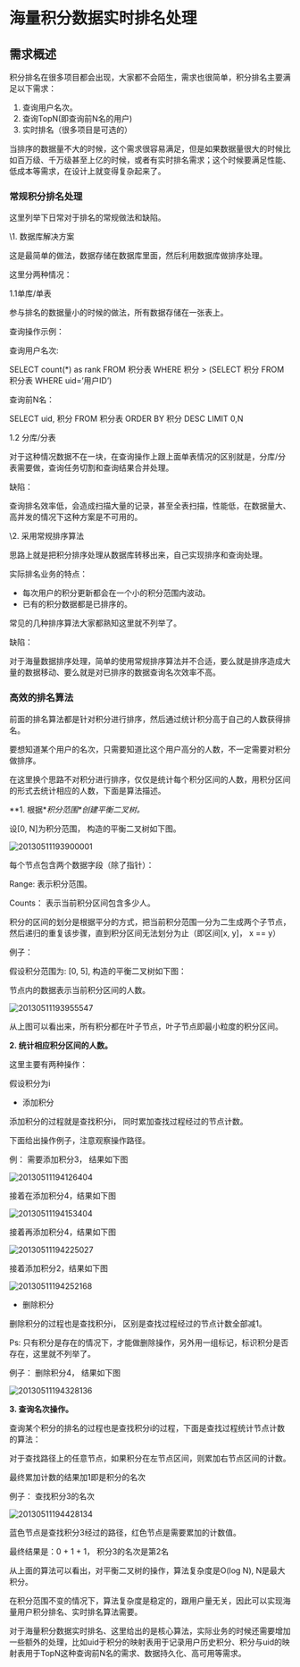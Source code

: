 # 海量积分数据实时排名处理



## 需求概述

积分排名在很多项目都会出现，大家都不会陌生，需求也很简单，积分排名主要满足以下需求：



1. 查询用户名次。
2. 查询TopN(即查询前N名的用户)
3. 实时排名（很多项目是可选的）





当排序的数据量不大的时候，这个需求很容易满足，但是如果数据量很大的时候比如百万级、千万级甚至上亿的时候，或者有实时排名需求；这个时候要满足性能、低成本等需求，在设计上就变得复杂起来了。

### 常规积分排名处理

这里列举下日常对于排名的常规做法和缺陷。

\1. 数据库解决方案

这是最简单的做法，数据存储在数据库里面，然后利用数据库做排序处理。

这里分两种情况：

1.1单库/单表

参与排名的数据量小的时候的做法，所有数据存储在一张表上。

查询操作示例：

查询用户名次:

SELECT count(*) as rank FROM 积分表 WHERE 积分 > (SELECT 积分 FROM 积分表 WHERE uid=’用户ID’)



查询前N名：

SELECT uid, 积分 FROM 积分表 ORDER BY 积分 DESC LIMIT 0,N



1.2 分库/分表

对于这种情况数据不在一块，在查询操作上跟上面单表情况的区别就是，分库/分表需要做，查询任务切割和查询结果合并处理。

缺陷：

查询排名效率低，会造成扫描大量的记录，甚至全表扫描，性能低，在数据量大、高并发的情况下这种方案是不可用的。



\2. 采用常规排序算法

思路上就是把积分排序处理从数据库转移出来，自己实现排序和查询处理。

实际排名业务的特点：



- 每次用户的积分更新都会在一个小的积分范围内波动。
- 已有的积分数据都是已排序的。





常见的几种排序算法大家都熟知这里就不列举了。

缺陷：

对于海量数据排序处理，简单的使用常规排序算法并不合适，要么就是排序造成大量的数据移动、要么就是对已排序的数据查询名次效率不高。

### 高效的排名算法

前面的排名算法都是针对积分进行排序，然后通过统计积分高于自己的人数获得排名。

要想知道某个用户的名次，只需要知道比这个用户高分的人数，不一定需要对积分做排序。



在这里换个思路不对积分进行排序，仅仅是统计每个积分区间的人数，用积分区间的形式去统计相应的人数，下面是算法描述。



**1. 根据\**积分范围\**创建平衡二叉树。**

设[0, N]为积分范围， 构造的平衡二叉树如下图。

![20130511193900001](Study/复习/700道面试题/02-BAT面试题汇总及详解(进大厂必看)/BAT面试题汇总及详解(进大厂必看)_子文档/海量积分数据实时排名处理.assets/20130511193900001.png)



每个节点包含两个数据字段（除了指针）：

Range: 表示积分范围。

Counts： 表示当前积分区间包含多少人。



积分的区间的划分是根据平分的方式，把当前积分范围一分为二生成两个子节点，然后递归的重复该步骤，直到积分区间无法划分为止（即区间[x, y]， x == y）



例子：

假设积分范围为: [0, 5], 构造的平衡二叉树如下图：

节点内的数据表示当前积分区间的人数。

![20130511193955547](Study/复习/700道面试题/02-BAT面试题汇总及详解(进大厂必看)/BAT面试题汇总及详解(进大厂必看)_子文档/海量积分数据实时排名处理.assets/20130511193955547.png)





从上图可以看出来，所有积分都在叶子节点，叶子节点即最小粒度的积分区间。



**2. 统计相应积分区间的人数。**

这里主要有两种操作：

假设积分为i



- 添加积分



添加积分的过程就是查找积分i， 同时累加查找过程经过的节点计数。

下面给出操作例子，注意观察操作路径。

例： 需要添加积分3， 结果如下图

![20130511194126404](Study/复习/700道面试题/02-BAT面试题汇总及详解(进大厂必看)/BAT面试题汇总及详解(进大厂必看)_子文档/海量积分数据实时排名处理.assets/20130511194126404.png)





接着在添加积分4，结果如下图

![20130511194153404](Study/复习/700道面试题/02-BAT面试题汇总及详解(进大厂必看)/BAT面试题汇总及详解(进大厂必看)_子文档/海量积分数据实时排名处理.assets/20130511194153404.png)



接着再添加积分4，结果如下图

![20130511194225027](Study/复习/700道面试题/02-BAT面试题汇总及详解(进大厂必看)/BAT面试题汇总及详解(进大厂必看)_子文档/海量积分数据实时排名处理.assets/20130511194225027.png)





接着添加积分2，结果如下图

![20130511194252168](Study/复习/700道面试题/02-BAT面试题汇总及详解(进大厂必看)/BAT面试题汇总及详解(进大厂必看)_子文档/海量积分数据实时排名处理.assets/20130511194252168.png)









-  删除积分



删除积分的过程也是查找积分i， 区别是查找过程经过的节点计数全部减1。

Ps: 只有积分是存在的情况下，才能做删除操作，另外用一组标记，标识积分是否存在，这里就不列举了。

例子： 删除积分4， 结果如下图

![20130511194328136](Study/复习/700道面试题/02-BAT面试题汇总及详解(进大厂必看)/BAT面试题汇总及详解(进大厂必看)_子文档/海量积分数据实时排名处理.assets/20130511194328136.png)







**3. 查询名次操作。**

查询某个积分的排名的过程也是查找积分i的过程，下面是查找过程统计节点计数的算法：

对于查找路径上的任意节点，如果积分在左节点区间，则累加右节点区间的计数。



最终累加计数的结果加1即是积分的名次

例子： 查找积分3的名次

![20130511194428134](Study/复习/700道面试题/02-BAT面试题汇总及详解(进大厂必看)/BAT面试题汇总及详解(进大厂必看)_子文档/海量积分数据实时排名处理.assets/20130511194428134.png)



蓝色节点是查找积分3经过的路径，红色节点是需要累加的计数值。

最终结果是：0 + 1 + 1， 积分3的名次是第2名



从上面的算法可以看出，对平衡二叉树的操作，算法复杂度是O(log N), N是最大积分。

在积分范围不变的情况下，算法复杂度是稳定的，跟用户量无关，因此可以实现海量用户积分排名、实时排名算法需要。





对于海量积分数据实时排名、这里给出的是核心算法，实际业务的时候还需要增加一些额外的处理，比如uid于积分的映射表用于记录用户历史积分、积分与uid的映射表用于TopN这种查询前N名的需求、数据持久化、高可用等需求。
